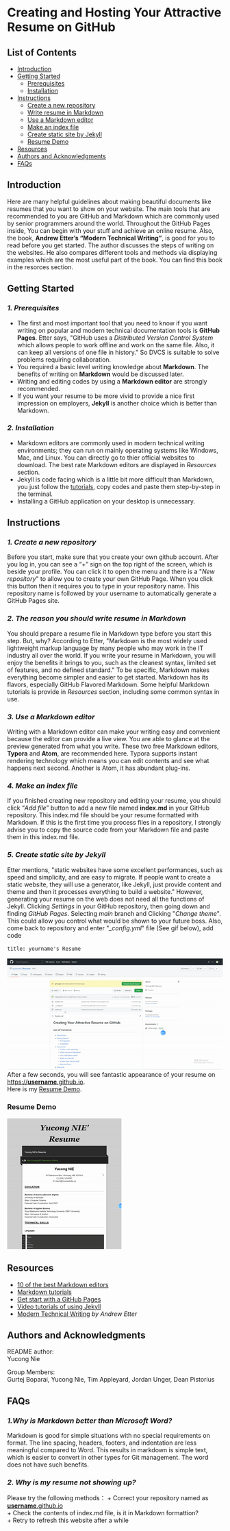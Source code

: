 # **Creating and Hosting Your Attractive Resume on GitHub**

## **List of Contents**
+ [Introduction](#introduction)
+ [Getting Started](#getting-started)  
  + [Prerequisites](#prerequisites)
  + [Installation](#installation)
+ [Instructions](#instructions)  
  + [Create a new repository](#1-create-a-new-repository)
  + [Write resume in Markdown](#2-Write-resume-in-markdown)
  + [Use a Markdown editor](#3-use-a-markdown-editor)
  + [Make an index file](#4-make-an-index-file)
  + [Create static site by Jekyll](#5-create-static-site-by-Jekyll)
  + [Resume Demo](#resume-demo)
+ [Resources](#resources)
+ [Authors and Acknowledgments](#authors-and-acknowledgments)
+ [FAQs](#faqs)

## **Introduction**
Here are many helpful guidelines about making beautiful documents like resumes that you want to show on your website. The main tools that are recommended to you are GitHub and Markdown which are commonly used by senior programmers around the world. Throughout the GitHub Pages inside, You can begin with your stuff and achieve an online resume. Also, the book, **Andrew Etter’s “Modern Technical Writing”**, is good for you to read before you get started. The author discusses the steps of writing on the websites. He also compares different tools and methods via displaying examples which are the most useful part of the book. You can find this book in the resorces section.

## **Getting Started**

### *1. Prerequisites*

+ The first and most important tool that you need to know if you want writing on popular and modern technical documentation tools is **GitHub Pages**. Etter says, "GitHub uses a *Distributed Version Control System* which allows people to work offline and work on the same file. Also, it can keep all versions of one file in history." So DVCS is suitable to solve problems requiring collaboration.
+ You required a basic level writing knowledge about **Markdown**. The benefits of writing on **Markdown** would be discussed later.  
+ Writing and editing codes by using a **Markdown editor** are strongly recommended.  
+ If you want your resume to be more vivid to provide a nice first impression on employers, **Jekyll** is another choice which is better than Markdown.

### *2. Installation*

+ Markdown editors are commonly used in modern technical writing  environments; they can run on mainly operating systems like Windows, Mac, and Linux. You can directly go to thier official websites to download. The best rate Markdown editors are displayed in *Resources* section.
+ Jekyll is code facing which is a little bit more difficult than Markdown, you just follow the [tutorials](https://jekyllrb.com/), copy codes and paste them step-by-step in the terminal.
+ Installing a GitHub application on your desktop is unnecessary.


## **Instructions**

### *1. Create a new repository*
Before you start, make sure that you create your own github account. After you log in, you can see a “+” sign on the top right of the screen, which is beside your profile. You can click it to open the menu and  there is a "*New repository*" to allow you to create your own GitHub Page. When you click this button then it requires you to type in your repository name. This repository name is followed by your username to automatically generate a GitHub Pages site.  

### *2. The reason you should write resume in Markdown*
You should prepare a resume file in Markdown type before you start this step. But, why? According to Etter, "Markdown is the most widely used lightweight markup language by many people who may work in the IT industry all over the world. If you write your resume in Markdown, you will enjoy the benefits it brings to you, such as the cleanest syntax, limited set of features, and no defined standard." To be specific, Markdown makes everything become simpler and easier to get started. Markdown has its flavors, especially GitHub Flavored Markdown. Some helpful Markdown tutorials is provide in *Resources* section, including some common syntax in use.
 
### *3. Use a Markdown editor*
Writing with a Markdown editor can make your writing easy and convenient because the editor can provide a live view. You are able to glance at the preview generated from what you write. These two free Markdown editors, **Typora** and **Atom**, are recommended here. Typora supports instant rendering technology which means you can edit contents and see what happens next second. Another is Atom, it has abundant plug-ins.
 
### *4. Make an index file*
If you finished creating new repository and editing your resume, you should click “*Add file*” button to add a new file named **index.md** in your GitHub repository. This index.md file should be your resume formatted with Markdown. If this is the first time you process files in a repository, I strongly advise you to copy the source code from your Markdown file and paste them in this index.md file.


### *5. Create static site by Jekyll*
Etter mentions, "static websites have some excellent performances, such as speed and simplicity, and are easy to migrate. If people want to create a static website, they will use a generator, like Jekyll, just provide content and theme and then it processes everything to build a website." However,  generating your resume on the web does not need all the functions of Jekyll. Clicking *Settings* in your GitHub repository, then going down and finding *GitHub Pages*. Selecting *main* branch and Clicking "*Change theme*". This could allow you control what would be shown to your future boss. Also, come back to repository and enter "*_config.yml*" file (See gif below), add code
```
title: yourname's Resume
```
![Adding Code Title](https://github.com/nycinrmit/Resume/blob/f6d3299c5db458d36142a29de4826b7ccb110c4a/Adding%20Code.gif)  
After a few seconds, you will see fantastic appearance of your resume on <u> https://**username**.github.io</u>.  
Here is my [Resume Demo](https://nycinrmit.github.io/Resume/).

### Resume Demo
![Sample Resume Demo](https://github.com/nycinrmit/Resume/blob/1ff8fa4b147fc33af319331b197b6b76771542aa/Resume%20Demo.gif)

## **Resources**
+ [10 of the best Markdown editors](https://www.shopify.com/partners/blog/10-of-the-best-markdown-editors)
+ [Markdown tutorials](https://www.markdowntutorial.com/)
+ [Get start with a GitHub Pages](https://pages.github.com/)
+ [Video tutorials of using Jekyll](https://www.youtube.com/playlist?list=PLLAZ4kZ9dFpOPV5C5Ay0pHaa0RJFhcmcB)
+ [Modern Technical Writing](https://www.amazon.ca/gp/product/B01A2QL9SS/) *by Andrew Etter*

## **Authors and Acknowledgments**
README author:  
Yucong Nie  

Group Members:  
Gurtej Boparai, Yucong Nie,  Tim Appleyard,  Jordan Unger, Dean Pistorius


## **FAQs**
### *1.Why is Markdown better than Microsoft Word?* 

Markdown is good for simple situations with no special requirements on format. The line spacing, headers, footers, and indentation are less meaningful compared to Word. This results in markdown is simple text, which is easier to convert in other types for Git management. The word does not have such benefits.


### *2. Why is my resume not showing up?*  

Please try the following methods：
    + Correct your repository named as <u>**username**.github.io</u>  
    + Check the contents of index.md file, is it in Markdown formattion?  
    + Retry to refresh this website after a while

